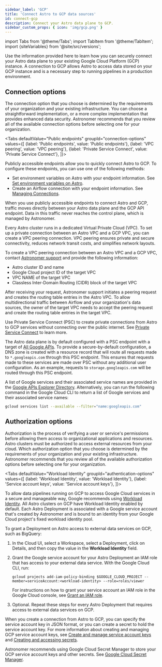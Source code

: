```yaml
---
sidebar_label: 'GCP'
title: 'Connect Astro to GCP data sources'
id: connect-gcp
description: Connect your Astro data plane to GCP.
sidebar_custom_props: { icon: 'img/gcp.png' }
---
```


import Tabs from '@theme/Tabs';
import TabItem from '@theme/TabItem';
import {siteVariables} from '@site/src/versions';

Use the information provided here to learn how you can securely connect your Astro data plane to your existing Google Cloud Platform (GCP) instance. A connection to GCP allows Astro to access data stored on your GCP instance and is a necessary step to running pipelines in a production environment.

## Connection options

The connection option that you choose is determined by the requirements of your organization and your existing infrastructure. You can choose a straightforward implementation, or a more complex implementation that provides enhanced data security. Astronomer recommends that you review all of the available connection options before selecting one for your organization.

<Tabs
    defaultValue="Public endpoints"
    groupId="connection-options"
    values={[
        {label: 'Public endpoints', value: 'Public endpoints'},
        {label: 'VPC peering', value: 'VPC peering'},
        {label: 'Private Service Connect', value: 'Private Service Connect'},
    ]}>
<TabItem value="Public endpoints">

Publicly accessible endpoints allow you to quickly connect Astro to GCP. To configure these endpoints, you can use one of the following methods:

- Set environment variables on Astro with your endpoint information. See [Set environment variables on Astro](environment-variables.md).
- Create an Airflow connection with your endpoint information. See [Managing Connections](https://airflow.apache.org/docs/apache-airflow/stable/howto/connection.html).

When you use publicly accessible endpoints to connect Astro and GCP, traffic moves directly between your Astro data plane and the GCP API endpoint. Data in this traffic never reaches the control plane, which is managed by Astronomer.

</TabItem>

<TabItem value="VPC peering">

Every Astro cluster runs in a dedicated Virtual Private Cloud (VPC). To set up a private connection between an Astro VPC and a GCP VPC, you can create a VPC peering connection. VPC peering ensures private and secure connectivity, reduces network transit costs, and simplifies network layouts.

To create a VPC peering connection between an Astro VPC and a GCP VPC, contact [Astronomer support](https://cloud.astronomer.io/support) and provide the following information:

- Astro cluster ID and name
- Google Cloud project ID of the target VPC
- VPC NAME of the target VPC
- Classless Inter-Domain Routing (CIDR) block of the target VPC

After receiving your request, Astronomer support initiates a peering request and creates the routing table entries in the Astro VPC. To allow multidirectional traffic between Airflow and your organization's data sources, the owner of the target VPC needs to accept the peering request and create the routing table entries in the target VPC.

</TabItem>

<TabItem value="Private Service Connect">

Use Private Service Connect (PSC) to create private connections from Astro to GCP services without connecting over the public internet. See [Private Service Connect](https://cloud.google.com/vpc/docs/private-service-connect) to learn more.

The Astro data plane is by default configured with a PSC endpoint with a target of [All Google APIs](https://cloud.google.com/vpc/docs/configure-private-service-connect-apis#supported-apis). To provide a secure-by-default configuration, a DNS zone is created with a resource record that will route all requests made to `*.googleapis.com` through this PSC endpoint. This ensures that requests made to these services are made over PSC without any additional user configuration. As an example, requests to `storage.googleapis.com` will be routed through this PSC endpoint.

A list of Google services and their associated service names are provided in the [Google APIs Explorer Directory](https://developers.google.com/apis-explorer). Alternatively, you can run the following command in the Google Cloud CLI to return a list of Google services and their associated service names:

```sh
gcloud services list --available --filter="name:googleapis.com"
```

</TabItem>

</Tabs>

## Authorization options

Authorization is the process of verifying a user or service's permissions before allowing them access to organizational applications and resources. Astro clusters must be authorized to access external resources from your cloud. Which authorization option that you choose is determined by the requirements of your organization and your existing infrastructure. Astronomer recommends that you review all of the available authorization options before selecting one for your organization.

<Tabs
    defaultValue="Workload Identity"
    groupId="authentication-options"
    values={[
        {label: 'Workload Identity', value: 'Workload Identity'},
        {label: 'Service account keys', value: 'Service account keys'},
    ]}>
<TabItem value="Workload Identity">

To allow data pipelines running on GCP to access Google Cloud services in a secure and manageable way, Google recommends using [Workload Identity](https://cloud.google.com/kubernetes-engine/docs/concepts/workload-identity). All Astro clusters on GCP have Workload Identity enabled by default. Each Astro Deployment is associated with a Google service account that's created by Astronomer and is bound to an identity from your Google Cloud project's fixed workload identity pool.

To grant a Deployment on Astro access to external data services on GCP, such as BigQuery:

1. In the Cloud UI, select a Workspace, select a Deployment, click on Details, and then copy the value in the **Workload Identity** field.

2. Grant the Google service account for your Astro Deployment an IAM role that has access to your external data service. With the Google Cloud CLI, run:

    ```text
    gcloud projects add-iam-policy-binding $GOOGLE_CLOUD_PROJECT --member=serviceAccount:<workload-identity> --role=roles/viewer
    ```

    For instructions on how to grant your service account an IAM role in the Google Cloud console, see [Grant an IAM role](https://cloud.google.com/iam/docs/grant-role-console#grant_an_iam_role).

3. Optional. Repeat these steps for every Astro Deployment that requires access to external data services on GCP.

</TabItem>

<TabItem value="Service account keys">

When you create a connection from Astro to GCP, you can specify the service account key in JSON format, or you can create a secret to hold the service account key. For more information about creating and managing GCP service account keys, see [Create and manage service account keys](https://cloud.google.com/iam/docs/creating-managing-service-account-keys) and [Creating and accessing secrets](https://cloud.google.com/secret-manager/docs/creating-and-accessing-secrets).

Astronomer recommends using Google Cloud Secret Manager to store your GCP service account keys and other secrets. See [Google Cloud Secret Manager](secrets-backend?tab=gcp#setup).

</TabItem>

</Tabs>
